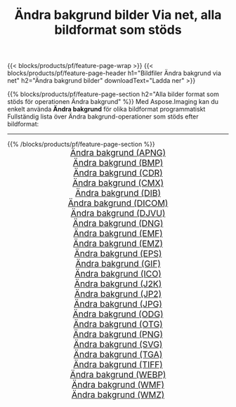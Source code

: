 ﻿---
title: Ändra bakgrund bilder Via net, alla bildformat som stöds 
weight: 3920
url: /sv/net/change-background 
lang: sv
langdirlevel: 2
locales: zh-hans,ja,it,ru,de,es,fr,nl,id,lt,pl,pt,vi,tr,ko,zh-hant,ar,hi,th,sv,cs,uk,he
description: Med Aspose.Imaging kan du enkelt Ändra bakgrund bilder via net
---

{{< blocks/products/pf/feature-page-wrap >}}
{{< blocks/products/pf/feature-page-header h1="Bildfiler Ändra bakgrund via net" h2="Ändra bakgrund bilder" downloadText="Ladda ner" >}}


{{% blocks/products/pf/feature-page-section  h2="Alla bilder format som stöds för operationen Ändra bakgrund" %}}
Med Aspose.Imaging kan du enkelt använda **Ändra bakgrund** för olika bildformat programmatiskt
<br/>
Fullständig lista över Ändra bakgrund-operationer som stöds efter bildformat:
<hr/>
{{% /blocks/products/pf/feature-page-section %}}
<div class="container-fluid productfamilypage bg-gray">
    <div class="convertypes bg-gray agp-content section">
        <div class="container">
		<div class="row other-converters" style="gap: 10px;font-size: 19px;text-align:center;">
		    <div class='col-md-2 other-converter remove-lp remove-rp'><a href="/imaging/sv/net/change-background/apng" style="padding:15px;">Ändra bakgrund (APNG)</a></div><div class='col-md-2 other-converter remove-lp remove-rp'><a href="/imaging/sv/net/change-background/bmp" style="padding:15px;">Ändra bakgrund (BMP)</a></div><div class='col-md-2 other-converter remove-lp remove-rp'><a href="/imaging/sv/net/change-background/cdr" style="padding:15px;">Ändra bakgrund (CDR)</a></div><div class='col-md-2 other-converter remove-lp remove-rp'><a href="/imaging/sv/net/change-background/cmx" style="padding:15px;">Ändra bakgrund (CMX)</a></div><div class='col-md-2 other-converter remove-lp remove-rp'><a href="/imaging/sv/net/change-background/dib" style="padding:15px;">Ändra bakgrund (DIB)</a></div><div class='col-md-2 other-converter remove-lp remove-rp'><a href="/imaging/sv/net/change-background/dicom" style="padding:15px;">Ändra bakgrund (DICOM)</a></div><div class='col-md-2 other-converter remove-lp remove-rp'><a href="/imaging/sv/net/change-background/djvu" style="padding:15px;">Ändra bakgrund (DJVU)</a></div><div class='col-md-2 other-converter remove-lp remove-rp'><a href="/imaging/sv/net/change-background/dng" style="padding:15px;">Ändra bakgrund (DNG)</a></div><div class='col-md-2 other-converter remove-lp remove-rp'><a href="/imaging/sv/net/change-background/emf" style="padding:15px;">Ändra bakgrund (EMF)</a></div><div class='col-md-2 other-converter remove-lp remove-rp'><a href="/imaging/sv/net/change-background/emz" style="padding:15px;">Ändra bakgrund (EMZ)</a></div><div class='col-md-2 other-converter remove-lp remove-rp'><a href="/imaging/sv/net/change-background/eps" style="padding:15px;">Ändra bakgrund (EPS)</a></div><div class='col-md-2 other-converter remove-lp remove-rp'><a href="/imaging/sv/net/change-background/gif" style="padding:15px;">Ändra bakgrund (GIF)</a></div><div class='col-md-2 other-converter remove-lp remove-rp'><a href="/imaging/sv/net/change-background/ico" style="padding:15px;">Ändra bakgrund (ICO)</a></div><div class='col-md-2 other-converter remove-lp remove-rp'><a href="/imaging/sv/net/change-background/j2k" style="padding:15px;">Ändra bakgrund (J2K)</a></div><div class='col-md-2 other-converter remove-lp remove-rp'><a href="/imaging/sv/net/change-background/jp2" style="padding:15px;">Ändra bakgrund (JP2)</a></div><div class='col-md-2 other-converter remove-lp remove-rp'><a href="/imaging/sv/net/change-background/jpg" style="padding:15px;">Ändra bakgrund (JPG)</a></div><div class='col-md-2 other-converter remove-lp remove-rp'><a href="/imaging/sv/net/change-background/odg" style="padding:15px;">Ändra bakgrund (ODG)</a></div><div class='col-md-2 other-converter remove-lp remove-rp'><a href="/imaging/sv/net/change-background/otg" style="padding:15px;">Ändra bakgrund (OTG)</a></div><div class='col-md-2 other-converter remove-lp remove-rp'><a href="/imaging/sv/net/change-background/png" style="padding:15px;">Ändra bakgrund (PNG)</a></div><div class='col-md-2 other-converter remove-lp remove-rp'><a href="/imaging/sv/net/change-background/svg" style="padding:15px;">Ändra bakgrund (SVG)</a></div><div class='col-md-2 other-converter remove-lp remove-rp'><a href="/imaging/sv/net/change-background/tga" style="padding:15px;">Ändra bakgrund (TGA)</a></div><div class='col-md-2 other-converter remove-lp remove-rp'><a href="/imaging/sv/net/change-background/tiff" style="padding:15px;">Ändra bakgrund (TIFF)</a></div><div class='col-md-2 other-converter remove-lp remove-rp'><a href="/imaging/sv/net/change-background/webp" style="padding:15px;">Ändra bakgrund (WEBP)</a></div><div class='col-md-2 other-converter remove-lp remove-rp'><a href="/imaging/sv/net/change-background/wmf" style="padding:15px;">Ändra bakgrund (WMF)</a></div><div class='col-md-2 other-converter remove-lp remove-rp'><a href="/imaging/sv/net/change-background/wmz" style="padding:15px;">Ändra bakgrund (WMZ)</a></div>
                </div>
        </div>
    </div>
</div>
<br/>
